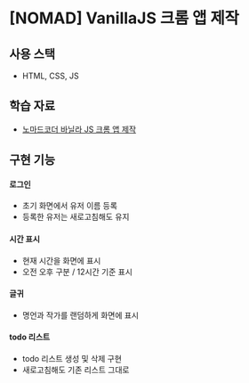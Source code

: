 # [NOMAD] VanillaJS 크롬 앱 제작

## 사용 스택
- HTML, CSS, JS

## 학습 자료
- [노마드코더 바닐라 JS 크롬 앱 제작](https://nomadcoders.co/javascript-for-beginners/lobby)

## 구현 기능
#### 로그인
- 초기 화면에서 유저 이름 등록
- 등록한 유저는 새로고침해도 유지

#### 시간 표시
- 현재 시간을 화면에 표시
- 오전 오후 구분 / 12시간 기준 표시

#### 글귀
- 명언과 작가를 랜덤하게 화면에 표시

#### todo 리스트
- todo 리스트 생성 및 삭제 구현
- 새로고침해도 기존 리스트 그대로 
